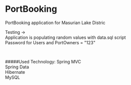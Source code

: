 # PortBooking
PortBooking application for Masurian Lake Distric


Testing -> <br/>
Application is populating random values with data.sql script <br/>
Password for Users and PortOwners = "123"


<br/>

#####Used Technology:
Spring MVC <br/>
Spring Data <br/>
Hibernate <br/>
MySQL <br/>
